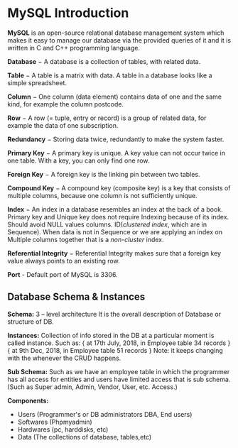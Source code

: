 # MySQL Introduction

**MySQL** is an open-source relational database management system which makes it easy to manage our database via the provided queries of it and it is written in C and C++ programming language.

**Database** − A database is a collection of tables, with related data.

**Table** − A table is a matrix with data. A table in a database looks like a simple spreadsheet.

**Column** − One column (data element) contains data of one and the same kind, for example the column postcode.

**Row** − A row (= tuple, entry or record) is a group of related data, for example the data of one subscription.

**Redundancy** − Storing data twice, redundantly to make the system faster.

**Primary Key** − A primary key is unique. A key value can not occur twice in one table. With a key, you can only find one row.

**Foreign Key** − A foreign key is the linking pin between two tables.

**Compound Key** − A compound key (composite key) is a key that consists of multiple columns, because one column is not sufficiently unique.

**Index** − An index in a database resembles an index at the back of a book. Primary key and Unique key does not require Indexing because of its index. Should avoid NULL values columns. ID(*clustered index*, which are in Sequence). When data is not in Sequence or we are applying an index on Multiple columns together that is a *non-cluster* index.

**Referential Integrity** − Referential Integrity makes sure that a foreign key value always points to an existing row.

**Port** - Default port of MySQL is 3306.

## Database Schema & Instances

**Schema:** 3 – level architecture
It is the overall description of Database or structure of DB.

**Instances:**
Collection of info stored in the DB at a particular moment is called instance. Such as:
{ at 17th July, 2018, in Employee table 34 records }
{ at 9th Dec, 2018, in Employee table 51 records }
Note: it keeps changing with the whenever the CRUD happens. 

**Sub Schema:**
Such as we have an employee table in which the programmer has all access for entities and users have limited access that is sub schema.
(Such as Super admin, Admin, Vendor, User, etc. Access.)

**Components:**
- Users (Programmer's or DB administrators DBA, End users)
- Softwares (Phpmyadmin)
- Hardwares (pc, harddisks, etc)
- Data (The collections of database, tables,etc)


